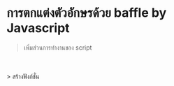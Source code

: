 # การตกแต่งตัวอักษรด้วย baffle by Javascript

> เพิ่มส่วนการทำงานของ script <br>
<script src="https://cdn.jsdelivr.net/npm/baffle@0.3.6/dist/baffle.min.js"></script><br>
<br>
> สร้างฟังก์ชั่น <br>
<script type="text/javascript"><br>
> จากนั้นสร้างตัวแปรและ baffle ไปที่ id ของ text<br>
> เรียกใช้ text.set แล้วตั้งค่าตามความต้องการ<br>
  <br>
  รูปตัวอย่างเมื่อเข้าสู่หน้า<br>
  <br>
  ![image](https://user-images.githubusercontent.com/71396409/133885112-63ef815f-ff5b-4953-ad4b-b6e8bae87ea0.png)<br>
  <br>
  ![image](https://user-images.githubusercontent.com/71396409/133885107-b8c161bd-c431-48ea-bbf3-87e245f38832.png)<br>
  <br>
  <br>
  website สำหรับทดลอง  <br>
  https://camwiegert.github.io/baffle/#demo<br>
  <br>
   website สำหรับดึง CDN <br><br>
  https://www.jsdelivr.com/package/npm/baffle<br>

  

  
